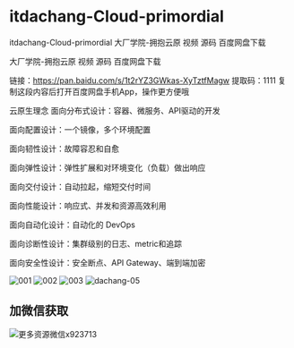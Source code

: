# itdachang-Cloud-primordial
itdachang-Cloud-primordial 大厂学院-拥抱云原 视频 源码 百度网盘下载


大厂学院-拥抱云原 视频 源码 百度网盘下载


链接：https://pan.baidu.com/s/1t2rYZ3GWkas-XyTztfMagw 
提取码：1111 
复制这段内容后打开百度网盘手机App，操作更方便哦


云原生理念
面向分布式设计：容器、微服务、API驱动的开发

面向配置设计：一个镜像，多个环境配置

面向韧性设计：故障容忍和自愈

面向弹性设计：弹性扩展和对环境变化（负载）做出响应

面向交付设计：自动拉起，缩短交付时间

面向性能设计：响应式、并发和资源高效利用

面向自动化设计：自动化的 DevOps

面向诊断性设计：集群级别的日志、metric和追踪

面向安全性设计：安全断点、API Gateway、端到端加密



![001](https://user-images.githubusercontent.com/91378327/137551321-4b7202fb-5b37-40ed-bb0b-6ed9eecfc4dd.png)
![002](https://user-images.githubusercontent.com/91378327/137551327-c66eaab6-8c5d-4190-b755-dc4a43c97d70.png)
![003](https://user-images.githubusercontent.com/91378327/137551329-2a9674a8-f594-4f04-bb9f-d0946a382c63.png)
![dachang-05](https://user-images.githubusercontent.com/91378327/137551332-a523a599-18f8-431c-b24e-7186492393f1.png)

## 加微信获取

![更多资源微信x923713](https://user-images.githubusercontent.com/91378327/137551465-4d1b54b2-c53a-4181-bfa9-7ae208798d58.jpg)


